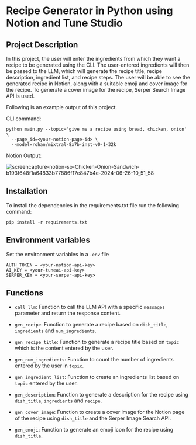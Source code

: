 # Recipe Generator in Python using Notion and Tune Studio
## Project Description
In this project, the user will enter the ingredients from which they want a recipe to be generated using the CLI. The user-entered ingredients will then be passed to the LLM, which will generate the recipe title, recipe description, ingredient list, and recipe steps. The user will be able to see the generated recipe in Notion, along with a suitable emoji and cover image for the recipe. To generate a cover image for the recipe, Serper Search Image API is used.

Following is an example output of this project.

CLI command:
```
python main.py --topic='give me a recipe using bread, chicken, onion' \
  --page_id=<your-notion-page-id> \
  --model=rohan/mixtral-8x7b-inst-v0-1-32k
```

Notion Output:

![screencapture-notion-so-Chicken-Onion-Sandwich-b193f648f1a64833b77886f17e847b4e-2024-06-26-10_51_58](https://github.com/AsavariD/notion-comm/assets/69451908/a5a00d1b-911d-45dd-93da-357c6b6d17a1)

## Installation
To install the dependencies in the requirements.txt file run the following command:
```
pip install -r requirements.txt
```

## Environment variables
Set the environment variables in a `.env` file
```
AUTH_TOKEN = <your-notion-api-key>
AI_KEY = <your-tuneai-api-key>
SERPER_KEY = <your-serper-api-key>
```

## Functions
- `call_llm`: Function to call the LLM API with a specific `messages` parameter and return the response content.

- `gen_recipe`: Function to generate a recipe based on `dish_title`, `ingredients` and `num_ingredients`.

- `gen_recipe_title`: Function to generate a recipe title based on `topic` which is the content entered by the user.

- `gen_num_ingredients`: Function to count the number of ingredients entered by the user in `topic`.

- `gen_ingredient_list`: Function to create an ingredients list based on `topic` entered by the user.

- `gen_description`: Function to generate a description for the recipe using `dish_title`, `ingredients` and `recipe`.

- `gen_cover_image`: Function to create a cover image for the Notion page of the recipe using `dish_title` and the Serper Image Search API.

- `gen_emoji`: Function to generate an emoji icon for the recipe using `dish_title`.